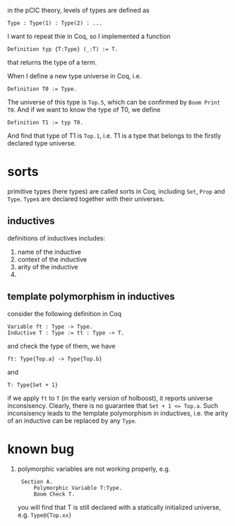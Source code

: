 

in the pCIC theory, levels of types are defined as

    Type : Type(1) : Type(2) : ...

I want to repeat thie in Coq, so I implemented a function

    Definition typ {T:Type} (_:T) := T.

that returns the type of a term.

When I define a new type universe in Coq, i.e.

    Definition T0 := Type.

The universe of this type is `Top.5`, which can be confirmed by `Boom Print T0`.
And if we want to know the type of T0, we define

    Definition T1 := typ T0.

And find that type of T1 is `Top.1`, i.e. T1 is a type that belongs to the firstly
declared type universe.


sorts
===

primitive types (here types) are called sorts in Coq, including `Set`, `Prop` and `Type`. `Type`s are declared together with their universes.

inductives
---

definitions of inductives includes:

1. name of the inductive
2. context of the inductive
3. arity of the inductive
4.

template polymorphism in inductives
---

consider the following definition in Coq

    Variable ft : Type -> Type.
    Inductive T : Type := tt : Type -> T.

and check the type of them, we have

    ft: Type{Top.a} -> Type{Top.b}

and 

    T: Type{Set + 1}

if we apply `ft` to `T` (in the early version of holboost), it reports universe inconsisency. Clearly, there is no guarantee that `Set + 1 <= Top.a`.
Such inconsisency leads to the template polymorphism in inductives, i.e. the arity of an inductive can be replaced by any `Type`.


known bug
===

1. polymorphic variables are not working properly, e.g.

        Section A.
            Polymorphic Variable T:Type.
            Boom Check T.

    you will find that T is still declared with a statically initialized universe, e.g. `Type@{Top.xx}`


